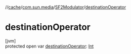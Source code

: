 //[cache](../../../index.md)/[com.sun.media](../index.md)/[SF2Modulator](index.md)/[destinationOperator](destination-operator.md)

# destinationOperator

[jvm]\
protected open var [destinationOperator](destination-operator.md): [Int](https://kotlinlang.org/api/latest/jvm/stdlib/kotlin/-int/index.html)
